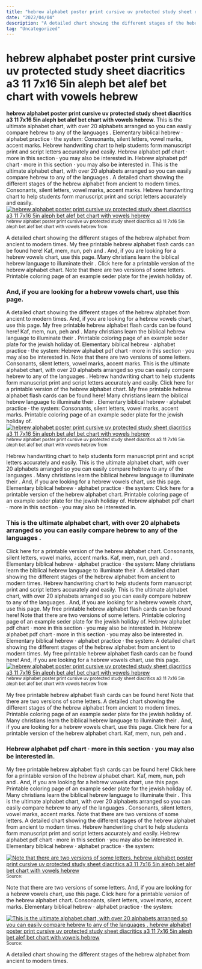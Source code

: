 ```yaml
---
title: "hebrew alphabet poster print cursive uv protected study sheet diacritics a3 11 7x16 5in aleph bet alef bet chart with vowels hebrew"
date: "2022/04/04"
description: "A detailed chart showing the different stages of the hebrew alphabet from ancient to modern times."
tag: "Uncategorized"
---
```


# hebrew alphabet poster print cursive uv protected study sheet diacritics a3 11 7x16 5in aleph bet alef bet chart with vowels hebrew
**hebrew alphabet poster print cursive uv protected study sheet diacritics a3 11 7x16 5in aleph bet alef bet chart with vowels hebrew**. This is the ultimate alphabet chart, with over 20 alphabets arranged so you can easily compare hebrew to any of the languages . Elementary biblical hebrew · alphabet practice · the system: Consonants, silent letters, vowel marks, accent marks. Hebrew handwriting chart to help students form manuscript print and script letters accurately and easily. Hebrew alphabet pdf chart · more in this section · you may also be interested in.
Hebrew alphabet pdf chart · more in this section · you may also be interested in. This is the ultimate alphabet chart, with over 20 alphabets arranged so you can easily compare hebrew to any of the languages . A detailed chart showing the different stages of the hebrew alphabet from ancient to modern times. Consonants, silent letters, vowel marks, accent marks. Hebrew handwriting chart to help students form manuscript print and script letters accurately and easily.
[![hebrew alphabet poster print cursive uv protected study sheet diacritics a3 11 7x16 5in aleph bet alef bet chart with vowels hebrew](B08BK77XQR "hebrew alphabet poster print cursive uv protected study sheet diacritics a3 11 7x16 5in aleph bet alef bet chart with vowels hebrew")](B08BK77XQR)
<small>hebrew alphabet poster print cursive uv protected study sheet diacritics a3 11 7x16 5in aleph bet alef bet chart with vowels hebrew from </small>

A detailed chart showing the different stages of the hebrew alphabet from ancient to modern times. My free printable hebrew alphabet flash cards can be found here! Kaf, mem, nun, peh and . And, if you are looking for a hebrew vowels chart, use this page. Many christians learn the biblical hebrew language to illuminate their . Click here for a printable version of the hebrew alphabet chart. Note that there are two versions of some letters. Printable coloring page of an example seder plate for the jewish holiday of.

### And, if you are looking for a hebrew vowels chart, use this page.
A detailed chart showing the different stages of the hebrew alphabet from ancient to modern times. And, if you are looking for a hebrew vowels chart, use this page. My free printable hebrew alphabet flash cards can be found here! Kaf, mem, nun, peh and . Many christians learn the biblical hebrew language to illuminate their . Printable coloring page of an example seder plate for the jewish holiday of. Elementary biblical hebrew · alphabet practice · the system: Hebrew alphabet pdf chart · more in this section · you may also be interested in. Note that there are two versions of some letters. Consonants, silent letters, vowel marks, accent marks. This is the ultimate alphabet chart, with over 20 alphabets arranged so you can easily compare hebrew to any of the languages . Hebrew handwriting chart to help students form manuscript print and script letters accurately and easily. Click here for a printable version of the hebrew alphabet chart.
My free printable hebrew alphabet flash cards can be found here! Many christians learn the biblical hebrew language to illuminate their . Elementary biblical hebrew · alphabet practice · the system: Consonants, silent letters, vowel marks, accent marks. Printable coloring page of an example seder plate for the jewish holiday of.
[![hebrew alphabet poster print cursive uv protected study sheet diacritics a3 11 7x16 5in aleph bet alef bet chart with vowels hebrew](B08BK77XQR "hebrew alphabet poster print cursive uv protected study sheet diacritics a3 11 7x16 5in aleph bet alef bet chart with vowels hebrew")](B08BK77XQR)
<small>hebrew alphabet poster print cursive uv protected study sheet diacritics a3 11 7x16 5in aleph bet alef bet chart with vowels hebrew from </small>

Hebrew handwriting chart to help students form manuscript print and script letters accurately and easily. This is the ultimate alphabet chart, with over 20 alphabets arranged so you can easily compare hebrew to any of the languages . Many christians learn the biblical hebrew language to illuminate their . And, if you are looking for a hebrew vowels chart, use this page. Elementary biblical hebrew · alphabet practice · the system: Click here for a printable version of the hebrew alphabet chart. Printable coloring page of an example seder plate for the jewish holiday of. Hebrew alphabet pdf chart · more in this section · you may also be interested in.

### This is the ultimate alphabet chart, with over 20 alphabets arranged so you can easily compare hebrew to any of the languages .
Click here for a printable version of the hebrew alphabet chart. Consonants, silent letters, vowel marks, accent marks. Kaf, mem, nun, peh and . Elementary biblical hebrew · alphabet practice · the system: Many christians learn the biblical hebrew language to illuminate their . A detailed chart showing the different stages of the hebrew alphabet from ancient to modern times. Hebrew handwriting chart to help students form manuscript print and script letters accurately and easily. This is the ultimate alphabet chart, with over 20 alphabets arranged so you can easily compare hebrew to any of the languages . And, if you are looking for a hebrew vowels chart, use this page. My free printable hebrew alphabet flash cards can be found here! Note that there are two versions of some letters. Printable coloring page of an example seder plate for the jewish holiday of. Hebrew alphabet pdf chart · more in this section · you may also be interested in.
Hebrew alphabet pdf chart · more in this section · you may also be interested in. Elementary biblical hebrew · alphabet practice · the system: A detailed chart showing the different stages of the hebrew alphabet from ancient to modern times. My free printable hebrew alphabet flash cards can be found here! And, if you are looking for a hebrew vowels chart, use this page.
[![hebrew alphabet poster print cursive uv protected study sheet diacritics a3 11 7x16 5in aleph bet alef bet chart with vowels hebrew](B08BK77XQR "hebrew alphabet poster print cursive uv protected study sheet diacritics a3 11 7x16 5in aleph bet alef bet chart with vowels hebrew")](B08BK77XQR)
<small>hebrew alphabet poster print cursive uv protected study sheet diacritics a3 11 7x16 5in aleph bet alef bet chart with vowels hebrew from </small>

My free printable hebrew alphabet flash cards can be found here! Note that there are two versions of some letters. A detailed chart showing the different stages of the hebrew alphabet from ancient to modern times. Printable coloring page of an example seder plate for the jewish holiday of. Many christians learn the biblical hebrew language to illuminate their . And, if you are looking for a hebrew vowels chart, use this page. Click here for a printable version of the hebrew alphabet chart. Kaf, mem, nun, peh and .

### Hebrew alphabet pdf chart · more in this section · you may also be interested in.
My free printable hebrew alphabet flash cards can be found here! Click here for a printable version of the hebrew alphabet chart. Kaf, mem, nun, peh and . And, if you are looking for a hebrew vowels chart, use this page. Printable coloring page of an example seder plate for the jewish holiday of. Many christians learn the biblical hebrew language to illuminate their . This is the ultimate alphabet chart, with over 20 alphabets arranged so you can easily compare hebrew to any of the languages . Consonants, silent letters, vowel marks, accent marks. Note that there are two versions of some letters. A detailed chart showing the different stages of the hebrew alphabet from ancient to modern times. Hebrew handwriting chart to help students form manuscript print and script letters accurately and easily. Hebrew alphabet pdf chart · more in this section · you may also be interested in. Elementary biblical hebrew · alphabet practice · the system:


[![Note that there are two versions of some letters. hebrew alphabet poster print cursive uv protected study sheet diacritics a3 11 7x16 5in aleph bet alef bet chart with vowels hebrew](912510 "hebrew alphabet poster print cursive uv protected study sheet diacritics a3 11 7x16 5in aleph bet alef bet chart with vowels hebrew")](B08BK77XQR)
<small>Source: </small>

Note that there are two versions of some letters. And, if you are looking for a hebrew vowels chart, use this page. Click here for a printable version of the hebrew alphabet chart. Consonants, silent letters, vowel marks, accent marks. Elementary biblical hebrew · alphabet practice · the system:

[![This is the ultimate alphabet chart, with over 20 alphabets arranged so you can easily compare hebrew to any of the languages . hebrew alphabet poster print cursive uv protected study sheet diacritics a3 11 7x16 5in aleph bet alef bet chart with vowels hebrew](912510 "hebrew alphabet poster print cursive uv protected study sheet diacritics a3 11 7x16 5in aleph bet alef bet chart with vowels hebrew")](B08BK77XQR)
<small>Source: </small>

A detailed chart showing the different stages of the hebrew alphabet from ancient to modern times.
